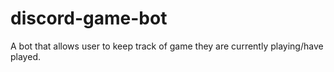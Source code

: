 # discord-game-bot
A bot that allows user to keep track of game they are currently playing/have played.

